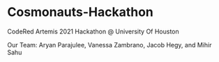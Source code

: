 # Cosmonauts-Hackathon
CodeRed Artemis 2021 Hackathon @ University Of Houston

Our Team:
Aryan Parajulee, Vanessa Zambrano, Jacob Hegy, and Mihir Sahu
